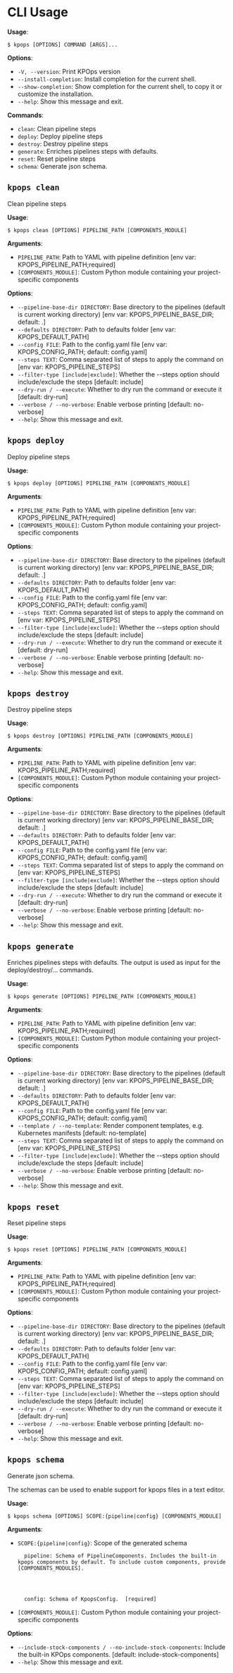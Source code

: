 # CLI Usage

**Usage**:

```console
$ kpops [OPTIONS] COMMAND [ARGS]...
```

**Options**:

* `-V, --version`: Print KPOps version
* `--install-completion`: Install completion for the current shell.
* `--show-completion`: Show completion for the current shell, to copy it or customize the installation.
* `--help`: Show this message and exit.

**Commands**:

* `clean`: Clean pipeline steps
* `deploy`: Deploy pipeline steps
* `destroy`: Destroy pipeline steps
* `generate`: Enriches pipelines steps with defaults.
* `reset`: Reset pipeline steps
* `schema`: Generate json schema.

## `kpops clean`

Clean pipeline steps

**Usage**:

```console
$ kpops clean [OPTIONS] PIPELINE_PATH [COMPONENTS_MODULE]
```

**Arguments**:

* `PIPELINE_PATH`: Path to YAML with pipeline definition  [env var: KPOPS_PIPELINE_PATH;required]
* `[COMPONENTS_MODULE]`: Custom Python module containing your project-specific components

**Options**:

* `--pipeline-base-dir DIRECTORY`: Base directory to the pipelines (default is current working directory)  [env var: KPOPS_PIPELINE_BASE_DIR; default: .]
* `--defaults DIRECTORY`: Path to defaults folder  [env var: KPOPS_DEFAULT_PATH]
* `--config FILE`: Path to the config.yaml file  [env var: KPOPS_CONFIG_PATH; default: config.yaml]
* `--steps TEXT`: Comma separated list of steps to apply the command on  [env var: KPOPS_PIPELINE_STEPS]
* `--filter-type [include|exclude]`: Whether the --steps option should include/exclude the steps  [default: include]
* `--dry-run / --execute`: Whether to dry run the command or execute it  [default: dry-run]
* `--verbose / --no-verbose`: Enable verbose printing  [default: no-verbose]
* `--help`: Show this message and exit.

## `kpops deploy`

Deploy pipeline steps

**Usage**:

```console
$ kpops deploy [OPTIONS] PIPELINE_PATH [COMPONENTS_MODULE]
```

**Arguments**:

* `PIPELINE_PATH`: Path to YAML with pipeline definition  [env var: KPOPS_PIPELINE_PATH;required]
* `[COMPONENTS_MODULE]`: Custom Python module containing your project-specific components

**Options**:

* `--pipeline-base-dir DIRECTORY`: Base directory to the pipelines (default is current working directory)  [env var: KPOPS_PIPELINE_BASE_DIR; default: .]
* `--defaults DIRECTORY`: Path to defaults folder  [env var: KPOPS_DEFAULT_PATH]
* `--config FILE`: Path to the config.yaml file  [env var: KPOPS_CONFIG_PATH; default: config.yaml]
* `--steps TEXT`: Comma separated list of steps to apply the command on  [env var: KPOPS_PIPELINE_STEPS]
* `--filter-type [include|exclude]`: Whether the --steps option should include/exclude the steps  [default: include]
* `--dry-run / --execute`: Whether to dry run the command or execute it  [default: dry-run]
* `--verbose / --no-verbose`: Enable verbose printing  [default: no-verbose]
* `--help`: Show this message and exit.

## `kpops destroy`

Destroy pipeline steps

**Usage**:

```console
$ kpops destroy [OPTIONS] PIPELINE_PATH [COMPONENTS_MODULE]
```

**Arguments**:

* `PIPELINE_PATH`: Path to YAML with pipeline definition  [env var: KPOPS_PIPELINE_PATH;required]
* `[COMPONENTS_MODULE]`: Custom Python module containing your project-specific components

**Options**:

* `--pipeline-base-dir DIRECTORY`: Base directory to the pipelines (default is current working directory)  [env var: KPOPS_PIPELINE_BASE_DIR; default: .]
* `--defaults DIRECTORY`: Path to defaults folder  [env var: KPOPS_DEFAULT_PATH]
* `--config FILE`: Path to the config.yaml file  [env var: KPOPS_CONFIG_PATH; default: config.yaml]
* `--steps TEXT`: Comma separated list of steps to apply the command on  [env var: KPOPS_PIPELINE_STEPS]
* `--filter-type [include|exclude]`: Whether the --steps option should include/exclude the steps  [default: include]
* `--dry-run / --execute`: Whether to dry run the command or execute it  [default: dry-run]
* `--verbose / --no-verbose`: Enable verbose printing  [default: no-verbose]
* `--help`: Show this message and exit.

## `kpops generate`

Enriches pipelines steps with defaults. The output is used as input for the deploy/destroy/... commands.

**Usage**:

```console
$ kpops generate [OPTIONS] PIPELINE_PATH [COMPONENTS_MODULE]
```

**Arguments**:

* `PIPELINE_PATH`: Path to YAML with pipeline definition  [env var: KPOPS_PIPELINE_PATH;required]
* `[COMPONENTS_MODULE]`: Custom Python module containing your project-specific components

**Options**:

* `--pipeline-base-dir DIRECTORY`: Base directory to the pipelines (default is current working directory)  [env var: KPOPS_PIPELINE_BASE_DIR; default: .]
* `--defaults DIRECTORY`: Path to defaults folder  [env var: KPOPS_DEFAULT_PATH]
* `--config FILE`: Path to the config.yaml file  [env var: KPOPS_CONFIG_PATH; default: config.yaml]
* `--template / --no-template`: Render component templates, e.g. Kubernetes manifests  [default: no-template]
* `--steps TEXT`: Comma separated list of steps to apply the command on  [env var: KPOPS_PIPELINE_STEPS]
* `--filter-type [include|exclude]`: Whether the --steps option should include/exclude the steps  [default: include]
* `--verbose / --no-verbose`: Enable verbose printing  [default: no-verbose]
* `--help`: Show this message and exit.

## `kpops reset`

Reset pipeline steps

**Usage**:

```console
$ kpops reset [OPTIONS] PIPELINE_PATH [COMPONENTS_MODULE]
```

**Arguments**:

* `PIPELINE_PATH`: Path to YAML with pipeline definition  [env var: KPOPS_PIPELINE_PATH;required]
* `[COMPONENTS_MODULE]`: Custom Python module containing your project-specific components

**Options**:

* `--pipeline-base-dir DIRECTORY`: Base directory to the pipelines (default is current working directory)  [env var: KPOPS_PIPELINE_BASE_DIR; default: .]
* `--defaults DIRECTORY`: Path to defaults folder  [env var: KPOPS_DEFAULT_PATH]
* `--config FILE`: Path to the config.yaml file  [env var: KPOPS_CONFIG_PATH; default: config.yaml]
* `--steps TEXT`: Comma separated list of steps to apply the command on  [env var: KPOPS_PIPELINE_STEPS]
* `--filter-type [include|exclude]`: Whether the --steps option should include/exclude the steps  [default: include]
* `--dry-run / --execute`: Whether to dry run the command or execute it  [default: dry-run]
* `--verbose / --no-verbose`: Enable verbose printing  [default: no-verbose]
* `--help`: Show this message and exit.

## `kpops schema`

Generate json schema.

The schemas can be used to enable support for kpops files in a text editor.

**Usage**:

```console
$ kpops schema [OPTIONS] SCOPE:{pipeline|config} [COMPONENTS_MODULE]
```

**Arguments**:

* `SCOPE:{pipeline|config}`: 
        Scope of the generated schema
        



        pipeline: Schema of PipelineComponents. Includes the built-in kpops components by default. To include custom components, provide [COMPONENTS_MODULES].
        



        config: Schema of KpopsConfig.  [required]
* `[COMPONENTS_MODULE]`: Custom Python module containing your project-specific components

**Options**:

* `--include-stock-components / --no-include-stock-components`: Include the built-in KPOps components.  [default: include-stock-components]
* `--help`: Show this message and exit.
